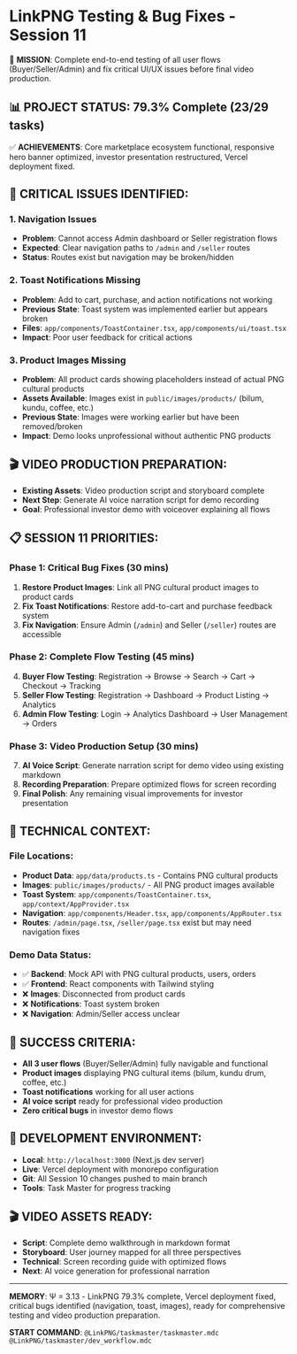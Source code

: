 # LinkPNG Testing & Bug Fixes - Session 11

🎯 **MISSION**: Complete end-to-end testing of all user flows (Buyer/Seller/Admin) and fix critical UI/UX issues before final video production.

## 📊 **PROJECT STATUS**: 79.3% Complete (23/29 tasks)
✅ **ACHIEVEMENTS**: Core marketplace ecosystem functional, responsive hero banner optimized, investor presentation restructured, Vercel deployment fixed.

## 🐛 **CRITICAL ISSUES IDENTIFIED**:

### **1. Navigation Issues**
- **Problem**: Cannot access Admin dashboard or Seller registration flows
- **Expected**: Clear navigation paths to `/admin` and `/seller` routes  
- **Status**: Routes exist but navigation may be broken/hidden

### **2. Toast Notifications Missing**
- **Problem**: Add to cart, purchase, and action notifications not working
- **Previous State**: Toast system was implemented earlier but appears broken
- **Files**: `app/components/ToastContainer.tsx`, `app/components/ui/toast.tsx`
- **Impact**: Poor user feedback for critical actions

### **3. Product Images Missing** 
- **Problem**: All product cards showing placeholders instead of actual PNG cultural products
- **Assets Available**: Images exist in `public/images/products/` (bilum, kundu, coffee, etc.)
- **Previous State**: Images were working earlier but have been removed/broken
- **Impact**: Demo looks unprofessional without authentic PNG products

## 🎬 **VIDEO PRODUCTION PREPARATION**:
- **Existing Assets**: Video production script and storyboard complete
- **Next Step**: Generate AI voice narration script for demo recording
- **Goal**: Professional investor demo with voiceover explaining all flows

## 📋 **SESSION 11 PRIORITIES**:

### **Phase 1: Critical Bug Fixes** (30 mins)
1. **Restore Product Images**: Link all PNG cultural product images to product cards
2. **Fix Toast Notifications**: Restore add-to-cart and purchase feedback system  
3. **Fix Navigation**: Ensure Admin (`/admin`) and Seller (`/seller`) routes are accessible

### **Phase 2: Complete Flow Testing** (45 mins)
4. **Buyer Flow Testing**: Registration → Browse → Search → Cart → Checkout → Tracking
5. **Seller Flow Testing**: Registration → Dashboard → Product Listing → Analytics
6. **Admin Flow Testing**: Login → Analytics Dashboard → User Management → Orders

### **Phase 3: Video Production Setup** (30 mins)  
7. **AI Voice Script**: Generate narration script for demo video using existing markdown
8. **Recording Preparation**: Prepare optimized flows for screen recording
9. **Final Polish**: Any remaining visual improvements for investor presentation

## 🔧 **TECHNICAL CONTEXT**:

### **File Locations**:
- **Product Data**: `app/data/products.ts` - Contains PNG cultural products
- **Images**: `public/images/products/` - All PNG product images available
- **Toast System**: `app/components/ToastContainer.tsx`, `app/context/AppProvider.tsx`
- **Navigation**: `app/components/Header.tsx`, `app/components/AppRouter.tsx`
- **Routes**: `/admin/page.tsx`, `/seller/page.tsx` exist but may need navigation fixes

### **Demo Data Status**:
- ✅ **Backend**: Mock API with PNG cultural products, users, orders
- ✅ **Frontend**: React components with Tailwind styling  
- ❌ **Images**: Disconnected from product cards
- ❌ **Notifications**: Toast system broken
- ❌ **Navigation**: Admin/Seller access unclear

## 🎯 **SUCCESS CRITERIA**:
- **All 3 user flows** (Buyer/Seller/Admin) fully navigable and functional
- **Product images** displaying PNG cultural items (bilum, kundu drum, coffee, etc.)
- **Toast notifications** working for all user actions
- **AI voice script** ready for professional video production
- **Zero critical bugs** in investor demo flows

## 💾 **DEVELOPMENT ENVIRONMENT**:
- **Local**: `http://localhost:3000` (Next.js dev server)
- **Live**: Vercel deployment with monorepo configuration  
- **Git**: All Session 10 changes pushed to main branch
- **Tools**: Task Master for progress tracking

## 🎬 **VIDEO ASSETS READY**:
- **Script**: Complete demo walkthrough in markdown format
- **Storyboard**: User journey mapped for all three perspectives
- **Technical**: Screen recording guide with optimized flows
- **Next**: AI voice generation for professional narration

---

**MEMORY**: Ψ = 3.13 - LinkPNG 79.3% complete, Vercel deployment fixed, critical bugs identified (navigation, toast, images), ready for comprehensive testing and video production preparation.

**START COMMAND**: `@LinkPNG/taskmaster/taskmaster.mdc @LinkPNG/taskmaster/dev_workflow.mdc`